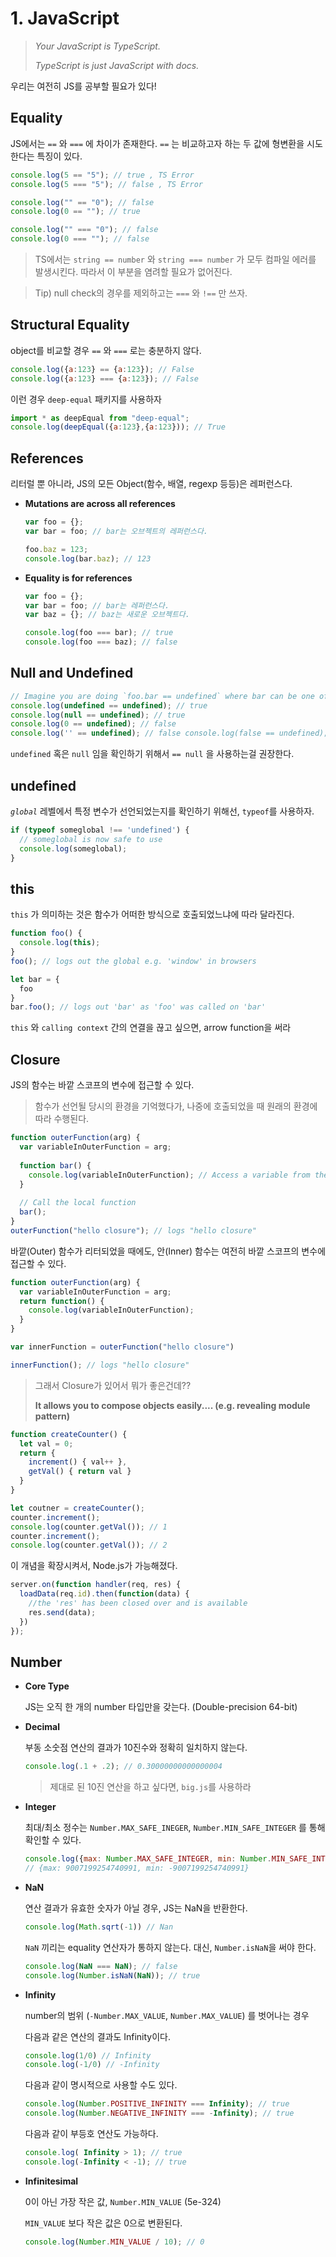 # 1. JavaScript

> *Your JavaScript is TypeScript.*
>
> *TypeScript is just JavaScript with docs.*

우리는 여전히 JS를 공부할 필요가 있다!



## Equality

JS에서는 `==` 와 `===` 에 차이가 존재한다. `==` 는 비교하고자 하는 두 값에 형변환을 시도한다는 특징이 있다.

```js
console.log(5 == "5"); // true , TS Error 
console.log(5 === "5"); // false , TS Error

console.log("" == "0"); // false 
console.log(0 == ""); // true

console.log("" === "0"); // false 
console.log(0 === ""); // false
```

> TS에서는 `string == number` 와 `string === number` 가 모두 컴파일 에러를 발생시킨다. 따라서 이 부분을  염려할 필요가 없어진다.

> Tip) null check의 경우를 제외하고는 `===` 와 `!==` 만 쓰자.



## Structural Equality

object를 비교할 경우 `==` 와 `===` 로는 충분하지 않다.

```js
console.log({a:123} == {a:123}); // False 
console.log({a:123} === {a:123}); // False
```

이런 경우 `deep-equal` 패키지를 사용하자

```js
import * as deepEqual from "deep-equal"; 
console.log(deepEqual({a:123},{a:123})); // True
```



## References

리터럴 뿐 아니라, JS의 모든 Object(함수, 배열, regexp 등등)은 레퍼런스다.

- **Mutations are across all references**

  ```js
  var foo = {};
  var bar = foo; // bar는 오브젝트의 레퍼런스다.
  
  foo.baz = 123;
  console.log(bar.baz); // 123
  ```

- **Equality is for references**

  ```js
  var foo = {};
  var bar = foo; // bar는 레퍼런스다.
  var baz = {}; // baz는 새로운 오브젝트다.
  
  console.log(foo === bar); // true
  console.log(foo === baz); // false
  ```



## Null and Undefined

```js
// Imagine you are doing `foo.bar == undefined` where bar can be one of: 
console.log(undefined == undefined); // true
console.log(null == undefined); // true
console.log(0 == undefined); // false
console.log('' == undefined); // false console.log(false == undefined); // false
```

`undefined` 혹은 `null` 임을 확인하기 위해서 `== null` 을 사용하는걸 권장한다.



## undefined

*`global`* 레벨에서 특정 변수가 선언되었는지를 확인하기 위해선, `typeof`를 사용하자.

```js
if (typeof someglobal !== 'undefined') { 
  // someglobal is now safe to use 
  console.log(someglobal);
}
```



## this

`this` 가 의미하는 것은 함수가 어떠한 방식으로 호출되었느냐에 따라 달라진다.

```js
function foo() {
  console.log(this);
}
foo(); // logs out the global e.g. 'window' in browsers

let bar = {
  foo
}
bar.foo(); // logs out 'bar' as 'foo' was called on 'bar'
```

`this` 와 `calling context` 간의 연결을 끊고 싶으면, arrow function을 써라



## Closure

JS의 함수는 바깥 스코프의 변수에 접근할 수 있다.

> 함수가 선언될 당시의 환경을 기억했다가, 나중에 호출되었을 때 원래의 환경에 따라 수행된다.

```js
function outerFunction(arg) {
  var variableInOuterFunction = arg;
  
  function bar() {
    console.log(variableInOuterFunction); // Access a variable from the outer scope
  }
  
  // Call the local function 
  bar();
}
outerFunction("hello closure"); // logs "hello closure"
```

바깥(Outer) 함수가 리터되었을 때에도, 안(Inner) 함수는 여전히 바깥 스코프의 변수에 접근할 수 있다.

```js
function outerFunction(arg) {
  var variableInOuterFunction = arg;
  return function() {
    console.log(variableInOuterFunction);
  }
}

var innerFunction = outerFunction("hello closure")

innerFunction(); // logs "hello closure"
```

> 그래서 Closure가 있어서 뭐가 좋은건데??
>
> **It allows you to compose objects easily.... (e.g. revealing module pattern)**

```js
function createCounter() {
  let val = 0;
  return {
    increment() { val++ },
    getVal() { return val }
  }
}

let coutner = createCounter();
counter.increment();
console.log(counter.getVal()); // 1
counter.increment();
console.log(counter.getVal()); // 2
```

이 개념을 확장시켜서, Node.js가 가능해졌다.

```js
server.on(function handler(req, res) {
  loadData(req.id).then(function(data) {
    //the 'res' has been closed over and is available
    res.send(data);
  })
});
```



## Number

- **Core Type**

  JS는 오직 한 개의 number 타입만을 갖는다. (Double-precision 64-bit)

- **Decimal**

  부동 소숫점 연산의 결과가 10진수와 정확히 일치하지 않는다.

  ```js
  console.log(.1 + .2); // 0.30000000000000004
  ```

  > 제대로 된 10진 연산을 하고 싶다면, `big.js`를 사용하라

- **Integer**

  최대/최소 정수는 `Number.MAX_SAFE_INEGER`, `Number.MIN_SAFE_INTEGER` 를  통해 확인할 수 있다.

  ```js
  console.log({max: Number.MAX_SAFE_INTEGER, min: Number.MIN_SAFE_INTEGER}); 
  // {max: 9007199254740991, min: -9007199254740991}
  ```

- **NaN**

  연산 결과가 유효한 숫자가 아닐 경우, JS는 NaN을 반환한다.

  ```js
  console.log(Math.sqrt(-1)) // Nan
  ```

  `NaN` 끼리는 equality 연산자가 통하지 않는다. 대신, `Number.isNaN`을 써야 한다.

  ```js
  console.log(NaN === NaN); // false
  console.log(Number.isNaN(NaN)); // true
  ```

- **Infinity**

  number의 범위 (`-Number.MAX_VALUE`, `Number.MAX_VALUE`) 를 벗어나는 경우

  다음과 같은 연산의 결과도 Infinity이다.

  ```js
  console.log(1/0) // Infinity
  console.log(-1/0) // -Infinity
  ```

  다음과 같이 명시적으로 사용할 수도 있다.

  ```js
  console.log(Number.POSITIVE_INFINITY === Infinity); // true 
  console.log(Number.NEGATIVE_INFINITY === -Infinity); // true
  ```

  다음과 같이 부등호 연산도 가능하다.

  ```js
  console.log( Infinity > 1); // true 
  console.log(-Infinity < -1); // true
  ```

- **Infinitesimal**

  0이 아닌 가장 작은 값, `Number.MIN_VALUE` (5e-324)

  `MIN_VALUE` 보다 작은 값은 0으로 변환된다.

  ```js
  console.log(Number.MIN_VALUE / 10); // 0
  ```

  

